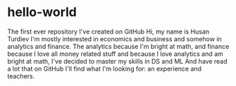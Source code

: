 # hello-world
The first ever repository I've created on GitHub
Hi, my name is Husan Turdiev
I'm mostly interested in economics and business
and somehow in analytics and finance. The analytics because I'm bright at math, and finance because I love all money related stuff
and because I love analytics and am bright at math, I've decided to master my skills in DS and ML
And have read a lot that on GitHub I'll find what I'm looking for: an experience and teachers.

